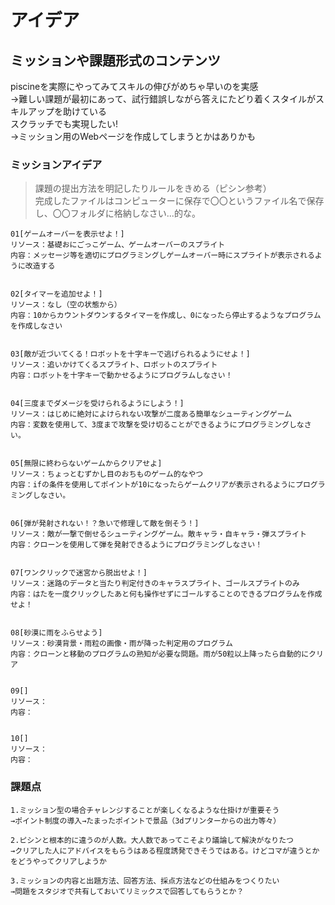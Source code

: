 # アイデア

## ミッションや課題形式のコンテンツ  
piscineを実際にやってみてスキルの伸びがめちゃ早いのを実感  
→難しい課題が最初にあって、試行錯誤しながら答えにたどり着くスタイルがスキルアップを助けている  
スクラッチでも実現したい!  
→ミッション用のWebページを作成してしまうとかはありかも

### ミッションアイデア
>課題の提出方法を明記したりルールをきめる（ピシン参考）  
>完成したファイルはコンピューターに保存で〇〇というファイル名で保存し、〇〇フォルダに格納しなさい...的な。  


    01[ゲームオーバーを表示せよ！]  
    リソース：基礎おにごっこゲーム、ゲームオーバーのスプライト  
    内容：メッセージ等を適切にプログラミングしゲームオーバー時にスプライトが表示されるように改造する  


    02[タイマーを追加せよ！]
    リソース：なし（空の状態から）
    内容：10からカウントダウンするタイマーを作成し、0になったら停止するようなプログラムを作成しなさい


    03[敵が近づいてくる！ロボットを十字キーで逃げられるようにせよ！]
    リソース：追いかけてくるスプライト、ロボットのスプライト
    内容：ロボットを十字キーで動かせるようにプログラムしなさい！


    04[三度までダメージを受けられるようにしよう！]
    リソース：はじめに絶対によけられない攻撃が二度ある簡単なシューティングゲーム
    内容：変数を使用して、3度まで攻撃を受け切ることができるようにプログラミングしなさい。


    05[無限に終わらないゲームからクリアせよ]
    リソース：ちょっとむずかし目のおちものゲーム的なやつ
    内容：ifの条件を使用してポイントが10になったらゲームクリアが表示されるようにプログラミングしなさい。


    06[弾が発射されない！？急いで修理して敵を倒そう！]
    リソース：敵が一撃で倒せるシューティングゲーム。敵キャラ・自キャラ・弾スプライト
    内容：クローンを使用して弾を発射できるようにプログラミングしなさい！


    07[ワンクリックで迷宮から脱出せよ！]
    リソース：迷路のデータと当たり判定付きのキャラスプライト、ゴールスプライトのみ
    内容：はたを一度クリックしたあと何も操作せずにゴールすることのできるプログラムを作成せよ！


    08[砂漠に雨をふらせよう]
    リソース：砂漠背景・雨粒の画像・雨が降った判定用のプログラム
    内容：クローンと移動のプログラムの熟知が必要な問題。雨が50粒以上降ったら自動的にクリア


    09[]
    リソース：
    内容：


    10[]
    リソース：
    内容：


### 課題点
    1.ミッション型の場合チャレンジすることが楽しくなるような仕掛けが重要そう  
    →ポイント制度の導入→たまったポイントで景品（3dプリンターからの出力等々）  

    2.ピシンと根本的に違うのが人数。大人数であってこそより議論して解決がなりたつ  
    →クリアした人にアドバイスをもらうはある程度誘発できそうではある。けどコマが違うとかをどうやってクリアしようか  

    3.ミッションの内容と出題方法、回答方法、採点方法などの仕組みをつくりたい  
    →問題をスタジオで共有しておいてリミックスで回答してもらうとか？  
